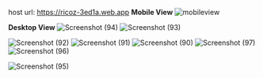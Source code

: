 host url: https://ricoz-3ed1a.web.app
**Mobile View**
![mobileview](https://github.com/srikanthdevabattula/ricoz-rect/assets/122144374/70374cca-bece-4f7d-9ae1-a224b6f3a6cd)

**Desktop View**
![Screenshot (94)](https://github.com/srikanthdevabattula/ricoz-rect/assets/122144374/1b41fe7b-604c-4761-b059-69c247ebf93b)
![Screenshot (93)](https://github.com/srikanthdevabattula/ricoz-rect/assets/122144374/34e4e64c-a71f-4a1f-b433-5aea5fd2c268)



![Screenshot (92)](https://github.com/srikanthdevabattula/ricoz-rect/assets/122144374/112bd743-4a68-410c-9582-404e9b182b48)
![Screenshot (91)](https://github.com/srikanthdevabattula/ricoz-rect/assets/122144374/6b67c9ff-920f-4766-a93d-e79932cf27db)
![Screenshot (90)](https://github.com/srikanthdevabattula/ricoz-rect/assets/122144374/43a8dbfe-b295-433f-9950-3ab8be969706)
![Screenshot (97)](https://github.com/srikanthdevabattula/ricoz-rect/assets/122144374/8247f64f-1800-403c-96d1-5ddf5ff94ed3)
![Screenshot (96)](https://github.com/srikanthdevabattula/ricoz-rect/assets/122144374/b1412005-5397-4dbd-9e14-1ab1dc730573)


![Screenshot (95)](https://github.com/srikanthdevabattula/ricoz-rect/assets/122144374/0a7e94f9-26fc-4baa-a922-e1043327dfe3)

